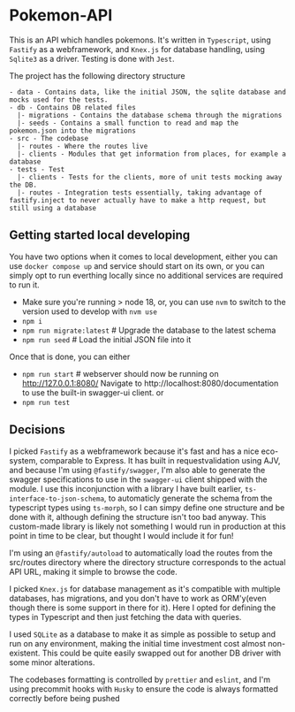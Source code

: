# Pokemon-API

This is an API which handles pokemons. It's written in `Typescript`, using `Fastify` as a webframework, and `Knex.js` for database handling, using `Sqlite3` as a driver. Testing is done with `Jest`.

The project has the following directory structure

```text
- data - Contains data, like the initial JSON, the sqlite database and mocks used for the tests.
- db - Contains DB related files
  |- migrations - Contains the database schema through the migrations
  |- seeds - Contains a small function to read and map the pokemon.json into the migrations
- src - The codebase
  |- routes - Where the routes live
  |- clients - Modules that get information from places, for example a database
- tests - Test
  |- clients - Tests for the clients, more of unit tests mocking away the DB.
  |- routes - Integration tests essentially, taking advantage of fastify.inject to never actually have to make a http request, but still using a database

```

## Getting started local developing

You have two options when it comes to local development, either you can use `docker compose up` and service should start on its own, or you can simply opt to run everthing locally since no additional services are required to run it.

- Make sure you're running > node 18, or, you can use `nvm` to switch to the version used to develop with `nvm use`
- `npm i`
- `npm run migrate:latest` # Upgrade the database to the latest schema
- `npm run seed` # Load the initial JSON file into it

Once that is done, you can either

- `npm run start` # webserver should now be running on http://127.0.0.1:8080/
  Navigate to http://localhost:8080/documentation to use the built-in swagger-ui client.
  or
- `npm run test`

## Decisions

I picked `Fastify` as a webframework because it's fast and has a nice eco-system, comparable to Express.
It has built in requestvalidation using AJV, and because I'm using `@fastify/swagger`, I'm also able to generate the swagger specifications to use in the `swagger-ui` client shipped with the module.
I use this inconjunction with a library I have built earlier, `ts-interface-to-json-schema`, to automaticly generate the schema from the typescript types using `ts-morph`, so I can simpy define one structure and be done with it, although defining the structure isn't too bad anyway.
This custom-made library is likely not something I would run in production at this point in time to be clear, but thought I would include it for fun!

I'm using an `@fastify/autoload` to automatically load the routes from the src/routes directory where the directory structure corresponds to the actual API URL, making it simple to browse the code.

I picked `Knex.js` for database management as it's compatible with multiple databases, has migrations, and you don't have to work as ORM'y(even though there is some support in there for it).
Here I opted for defining the types in Typescript and then just fetching the data with queries.

I used `SQLite` as a database to make it as simple as possible to setup and run on any environment, making the initial time investment cost almost non-existent. This could be quite easily swapped out for another DB driver with some minor alterations.

The codebases formatting is controlled by `prettier` and `eslint`, and I'm using precommit hooks with `Husky` to ensure the code is always formatted correctly before being pushed
